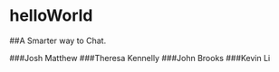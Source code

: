 # helloWorld

##A Smarter way to Chat.

###Josh Matthew
###Theresa Kennelly
###John Brooks
###Kevin Li
